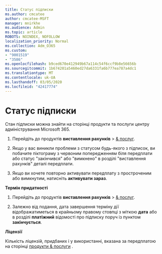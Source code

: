 ```yaml
---
title: Статус підписки
ms.author: cmcatee
author: cmcatee-MSFT
manager: mnirkhe
ms.audience: Admin
ms.topic: article
ROBOTS: NOINDEX, NOFOLLOW
localization_priority: Normal
ms.collection: Adm_O365
ms.custom:
- "9001519"
- "3586"
ms.openlocfilehash: b9ced670e412949b67a114c54f6ccf9b8e56656b
ms.sourcegitcommit: 1b674201a5460ed27da6331fa6b777ea787a4dc1
ms.translationtype: MT
ms.contentlocale: uk-UA
ms.lasthandoff: 03/05/2020
ms.locfileid: "42417774"
---
```

# <a name="subscription-status"></a>Статус підписки

Стан підписки можна знайти на сторінці продукти та послуги центру адміністрування Microsoft 365.

1. Перейдіть до продуктів **виставлення рахунків** > [& послуг](https://go.microsoft.com/fwlink/p/?linkid=842054).

2. Якщо у вас виникли проблеми з статусом будь-якого з підписок, ви побачите піктограму з червоним попередженням біля передплати або статус "закінчився" або "вимкнено" в розділі "виставлення рахунків" деталі передплати.

3. Якщо ви хочете повторно активувати передплату з простроченим або вимкнутим, натисніть **активувати зараз**.

**Термін придатності**

1. Перейдіть до продуктів **виставлення рахунків** > [& послуг](https://go.microsoft.com/fwlink/p/?linkid=842054).

2. Залежно від подання, дата завершення терміну дії відображатиметься в крайньому правому стовпці з міткою **дата** або в розділі **платіжний** відомості про підписку поруч із пунктом **закінчується**.

**Ліцензії**

Кількість ліцензій, придбаних і у використанні, вказана за передплатою на сторінці [продукти & послуги](https://go.microsoft.com/fwlink/p/?linkid=842054) .

